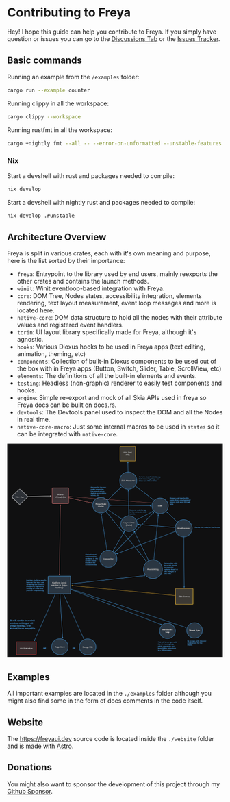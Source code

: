 # Contributing to Freya

Hey! I hope this guide can help you contribute to Freya. If you simply have question or issues you can go to the [Discussions Tab](https://github.com/marc2332/freya/discussions) or the [Issues Tracker](https://github.com/marc2332/freya/issues).

## Basic commands

Running an example from the `/examples` folder:
```sh
cargo run --example counter
```

Running clippy in all the workspace:
```sh
cargo clippy --workspace
```

Running rustfmt in all the workspace:
```sh
cargo +nightly fmt --all -- --error-on-unformatted --unstable-features
```

### Nix

Start a devshell with rust and packages needed to compile:
```sh
nix develop
```

Start a devshell with nightly rust and packages needed to compile:
```sh
nix develop .#unstable
```

## Architecture Overview

Freya is split in various crates, each with it's own meaning and purpose, here is the list sorted by their importance:

- `freya`: Entrypoint to the library used by end users, mainly reexports the other crates and contains the launch methods.
- `winit`: Winit eventloop-based integration with Freya.
- `core`: DOM Tree, Nodes states, accessibility integration, elements rendering, text layout measurement, event loop messages and more  is located here.
- `native-core`: DOM data structure to hold all the nodes with their attribute values and registered event handlers.
- `torin`: UI layout library specifically made for Freya, although it's agnostic.
- `hooks`: Various Dioxus hooks to be used in Freya apps (text editing, animation, theming, etc)
- `components`: Collection of built-in Dioxus components to be used out of the box with in Freya apps (Button, Switch, Slider, Table, ScrollView, etc)
- `elements`: The definitions of all the built-in elements and events.
- `testing`: Headless (non-graphic) renderer to easily test components and hooks.
- `engine`: Simple re-export and mock of all Skia APIs used in freya so Freya docs can be built on docs.rs.
- `devtools`: The Devtools panel used to inspect the DOM and all the Nodes in real time.
- `native-core-macro`: Just some internal macros to be used in `states` so it can be integrated with `native-core`.

![Overview](./.github/overview.png)

## Examples
All important examples are located in the  `./examples` folder although you might also find some in the form of docs comments in the code itself.

## Website
The https://freyaui.dev  source code is located inside the `./website` folder and is made with [Astro](https://astro.build/).

## Donations
You might also want to sponsor the development of this project through my [Github Sponsor](https://github.com/sponsors/marc2332).
